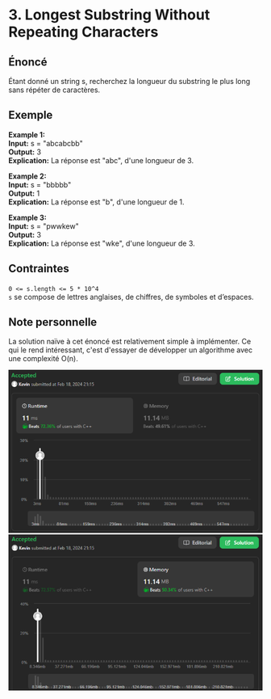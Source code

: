 # 3. Longest Substring Without Repeating Characters

## Énoncé

Étant donné un string s, recherchez la longueur du substring le plus long sans répéter de caractères.

## Exemple

**Example 1:**  
**Input:** s = "abcabcbb"  
**Output:** 3  
**Explication:** La réponse est "abc", d'une longueur de 3.

**Example 2:**  
**Input:** s = "bbbbb"  
**Output:** 1  
**Explication:** La réponse est "b", d'une longueur de 1.

**Example 3:**  
**Input:** s = "pwwkew"  
**Output:** 3  
**Explication:** La réponse est "wke", d'une longueur de 3.

## Contraintes

`0 <= s.length <= 5 * 10^4`  
`s` se compose de lettres anglaises, de chiffres, de symboles et d’espaces.

## Note personnelle

La solution naïve à cet énoncé est relativement simple à implémenter. Ce qui le rend intéressant, c'est d'essayer de développer un algorithme avec une complexité O(n).

<img src="../imgs/0003-runtime.png"/>
<img src="../imgs/0003-memory.png"/>
